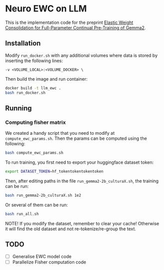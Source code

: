 # Neuro EWC on LLM

This is the implementation code for the preprint [Elastic Weight Consolidation for Full-Parameter Continual Pre-Training of Gemma2](https://arxiv.org/abs/2505.05946).

## Installation

Modify `run_docker.sh` with any additional volumes where data is stored
by inserting the following lines:

`-v <VOLUME_LOCAL>:<VOLUME_DOCKER> \`

Then build the image and run container:
```bash
docker build -t llm_ewc .
bash run_docker.sh
```

## Running

### Computing fisher matrix

We created a handy script that you need to modify at `compute_ewc_params.sh`.
Then the params can be computed using the following:

```bash
bash compute_ewc_params.sh
```

To run training, you first need to export your huggingface dataset token:
```bash
export DATASET_TOKEN=hf_tokentokentokentoken
```

Then, after editing paths in the file `run_gemma2-2b_culturaX.sh`, the training can be run:

```bash
bash run_gemma2-2b_culturaX.sh 1e2
```

Or several of them can be run:

```bash
bash run_all.sh
```

NOTE!
If you modify the dataset, remember to clear your cache!
Otherwise it will find the old dataset and not re-tokenize/re-group the text.

## TODO
- [ ] Generalise EWC model code
- [ ] Parallelize Fisher computation code
